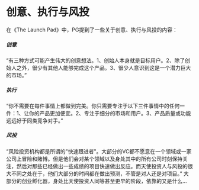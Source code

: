 # 创意、执行与风投

在《The Launch Pad》中，PG提到了一些关于创意、执行与风投的内容：

##### 创意

 “有三种方式可能产生伟大的创意想法。1、创始人本身就是目标用户。2、除了创始人之外，很少有其他人能够完成这个产品。3、很少人意识到这是一个潜力巨大的市场。”

##### 执行

 “你不需要在每件事情上都做到完美。你只需要专注于以下三件事情中的任何一件：1、让你的产品更加便宜。2、专注于细分的市场和用户。3、产品质量或功能远远好于同类竞争对手。”

##### 风投

 “风险投资机构都是所谓的"快速跟进者"。大部分的VC都不愿意在一个领域或一家公司上冒险和赌博。但是他们会对某个领域以及身处其中的所有公司时刻保持关注，然后对那些已经做出一些成绩的项目快速做出反应。而天使投资人与风投的很大不同之处在于，他们大部分的时间都在做出预测，不管是对人还是对项目。”
大部分的创业孵化器，身处比天使投资人同等甚至更早的阶段，依靠的又是什么...
